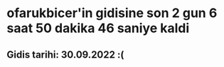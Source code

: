# ofarukbicer'in gidisine son 2 gun 6 saat 50 dakika 46 saniye kaldi

## Gidis tarihi: 30.09.2022 :(